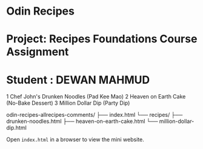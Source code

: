 # Odin Recipes 
# Project: Recipes Foundations Course Assignment
# Student : DEWAN MAHMUD

1 Chef John's Drunken Noodles (Pad Kee Mao)
2 Heaven on Earth Cake (No-Bake Dessert)
3 Million Dollar Dip (Party Dip)

odin-recipes-allrecipes-comments/
├── index.html
└── recipes/
    ├── drunken-noodles.html
    ├── heaven-on-earth-cake.html
    └── million-dollar-dip.html

Open `index.html` in a browser to view the mini website.
